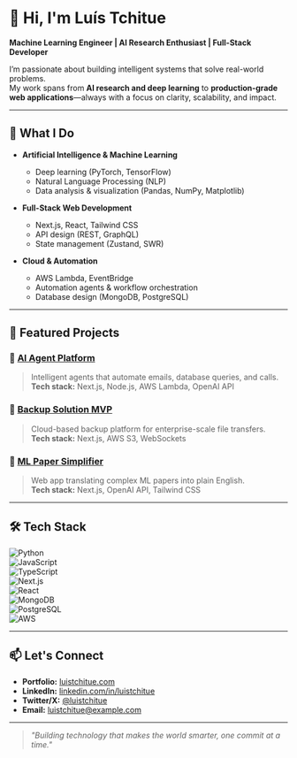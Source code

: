 # 👋 Hi, I'm Luís Tchitue

**Machine Learning Engineer | AI Research Enthusiast | Full-Stack Developer**

I’m passionate about building intelligent systems that solve real-world problems.  
My work spans from **AI research and deep learning** to **production-grade web applications**—always with a focus on clarity, scalability, and impact.

---

## 🚀 What I Do

- **Artificial Intelligence & Machine Learning**  
  - Deep learning (PyTorch, TensorFlow)  
  - Natural Language Processing (NLP)  
  - Data analysis & visualization (Pandas, NumPy, Matplotlib)

- **Full-Stack Web Development**  
  - Next.js, React, Tailwind CSS  
  - API design (REST, GraphQL)  
  - State management (Zustand, SWR)

- **Cloud & Automation**  
  - AWS Lambda, EventBridge  
  - Automation agents & workflow orchestration  
  - Database design (MongoDB, PostgreSQL)

---

## 📌 Featured Projects

### 🔹 [AI Agent Platform](https://github.com/yourusername/project1)
> Intelligent agents that automate emails, database queries, and calls.  
**Tech stack:** Next.js, Node.js, AWS Lambda, OpenAI API

### 🔹 [Backup Solution MVP](https://github.com/yourusername/project2)
> Cloud-based backup platform for enterprise-scale file transfers.  
**Tech stack:** Next.js, AWS S3, WebSockets

### 🔹 [ML Paper Simplifier](https://github.com/yourusername/project3)
> Web app translating complex ML papers into plain English.  
**Tech stack:** Next.js, OpenAI API, Tailwind CSS

---

## 🛠 Tech Stack

![Python](https://img.shields.io/badge/-Python-3776AB?logo=python&logoColor=white)  
![JavaScript](https://img.shields.io/badge/-JavaScript-F7DF1E?logo=javascript&logoColor=black)  
![TypeScript](https://img.shields.io/badge/-TypeScript-3178C6?logo=typescript&logoColor=white)  
![Next.js](https://img.shields.io/badge/-Next.js-000000?logo=nextdotjs&logoColor=white)  
![React](https://img.shields.io/badge/-React-61DAFB?logo=react&logoColor=black)  
![MongoDB](https://img.shields.io/badge/-MongoDB-47A248?logo=mongodb&logoColor=white)  
![PostgreSQL](https://img.shields.io/badge/-PostgreSQL-4169E1?logo=postgresql&logoColor=white)  
![AWS](https://img.shields.io/badge/-AWS-232F3E?logo=amazonwebservices&logoColor=white)  

---

## 📫 Let's Connect

- **Portfolio:** [luistchitue.com](https://luistchitue.com)  
- **LinkedIn:** [linkedin.com/in/luistchitue](https://linkedin.com/in/luistchitue)  
- **Twitter/X:** [@luistchitue](https://twitter.com/luistchitue)  
- **Email:** luistchitue@example.com  

---

> _"Building technology that makes the world smarter, one commit at a time."_
